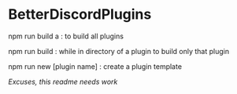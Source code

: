 # BetterDiscordPlugins

npm run build a : to build all plugins

npm run build : while in directory of a plugin to build only that plugin

npm run new [plugin name] : create a plugin template

*Excuses, this readme needs work*